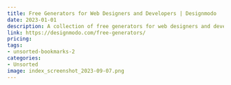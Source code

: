 ```yaml
---
title: Free Generators for Web Designers and Developers | Designmodo
date: 2023-01-01
description: A collection of free generators for web designers and developers, including tools for creating icons, colors, gradients, and more.
link: https://designmodo.com/free-generators/
pricing: 
tags: 
- unsorted-bookmarks-2 
categories: 
- Unsorted 
image: index_screenshot_2023-09-07.png
---
```


